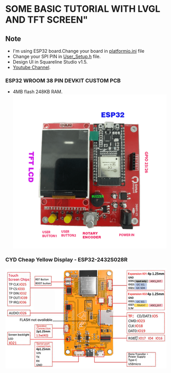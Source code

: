 # SOME BASIC TUTORIAL WITH LVGL AND TFT SCREEN" 
## Note  
- I'm using ESP32 board.Change your board in [platformio.ini](https://github.com/pangcrd/LVGL_Bassic-tutorial/blob/main/BassicButton/platformio.ini) file
- Change your SPI PIN in [User_Setup.h](https://github.com/pangcrd/LVGL_Bassic-tutorial/blob/main/BassicButton/lib/TFT_eSPI/User_Setup.h) file.
- Design UI in Squareline Studio v1.5.
- [Youtube Channel](https://www.youtube.com/@pangcrd).

### ESP32 WROOM 38 PIN DEVKIT CUSTOM PCB 
- 4MB flash 248KB RAM.
![ESP32](https://github.com/pangcrd/LVGL_Bassic-tutorial/blob/main/BassicButton/img/251.png)  
### CYD Cheap Yellow Display - ESP32-2432S028R  
![CYD](https://github.com/pangcrd/LVGL_Bassic-tutorial/blob/main/CYD_LVGL_Arduino/img/cyd.png)

